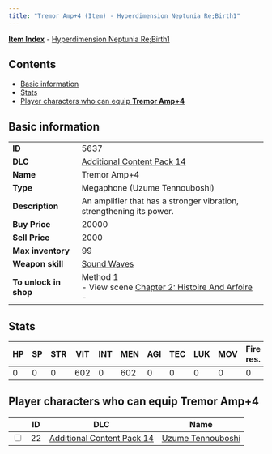 ```yaml
---
title: "Tremor Amp+4 (Item) - Hyperdimension Neptunia Re;Birth1"
---
```


[**Item Index**](/neptunia/rb1/item/index.html) - [Hyperdimension Neptunia Re;Birth1](/neptunia/rb1)

## Contents

- [Basic information](#basic-information)
- [Stats](#stats)
- [Player characters who can equip **Tremor Amp+4**](#player-characters-who-can-equip-tremor-amp-4)

## Basic information

|   |   |
| -- | -- |
| **ID** | 5637 |
| **DLC** | [Additional Content Pack 14](/neptunia/rb1/dlc/23-pack14.html) |
| **Name** | Tremor Amp+4 |
| **Type** | Megaphone (Uzume Tennouboshi) |
| **Description** | An amplifier that has a stronger vibration, strengthening its power. |
| **Buy Price** | 20000 |
| **Sell Price** | 2000 |
| **Max inventory** | 99 |
| **Weapon skill** | [Sound Waves](/neptunia/rb1/skill/23-3701-sound-waves.html) |
| **To unlock in shop** | Method 1<br />- View scene [Chapter 2: Histoire And Arfoire](/neptunia/rb1/scene/1-201-chapter-2-histoire-and-arfoire.html)<br />-  |


## Stats

| HP | SP | STR | VIT | INT | MEN | AGI | TEC | LUK | MOV | Fire res. | Ice res. | Wind res. | Lightning res. |
| -- | -- | --- | --- | --- | --- | --- | --- | --- | --- | --------- | -------- | --------- | -------------- |
| 0 | 0 | 0 | 602 | 0 | 602 | 0 | 0 | 0 | 0 | 0 | 0 | 0 | 0 |


## Player characters who can equip **Tremor Amp+4**

|    | ID | DLC | Name |
| -- | -- | --- | ---- |
| <input type="checkbox" id="rb1-player-23-22" class="trackbox" /> | 22 | [Additional Content Pack 14](/neptunia/rb1/dlc/23-pack14.html) | [Uzume Tennouboshi](/neptunia/rb1/player/23-22-uzume-tennouboshi.html) |
